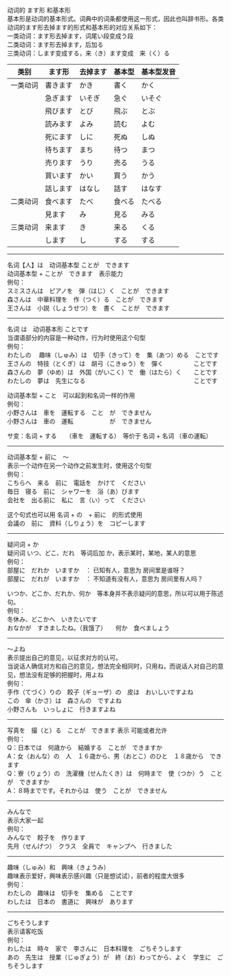 动词的 ます形 和基本形  
基本形是动词的基本形式。词典中的词条都使用这一形式，因此也叫辞书形。各类动词的ます形去掉ます的形式和基本形的对应关系如下：  
一类动词：ます形去掉ます，词尾い段变成う段  
二类动词：ます形去掉ます，后加る  
三类动词：します变成する，来（き）ます变成　来（く）る  

|类别|ます形|去掉ます|基本型|基本型发音|
|-|-|-|-|-|
|一类动词|書きます|かき|書く|かく|
||急ぎます|いそぎ|急ぐ|いそぐ|
||飛びます|とび|飛ぶ|とぶ|
||読みます|よみ|読む|よむ|
||死にます|しに|死ぬ|しぬ|
||待ちます|まち|待つ|まつ|
||売ります|うり|売る|うる|
||買います|かい|買う|かう|
||話します|はなし|話す|はなす|
|二类动词|食べます|たべ|食べる|たべる|
||見ます|み|見る|みる|
|三类动词|来ます|き|来る|くる|
||します|し|する|する|

------
名词【人】は　动词基本型 ことが　できます  
动词基本型 + ことが　できます　表示能力  
例句：  
スミスさんは　ピアノを　弾（はじ）く　ことが　できます  
森さんは　中華料理を　作（つく）る　ことが　できます  
王さんは　小説（しょうせつ）を　書く　ことが　できます  

-------
名词 は　动词基本形 ことです  
当谓语部分的内容是一种动作，行为时使用这个句型  
例句：  
わたしの　  趣味（しゅみ）は　切手（きって）を　集（あつ）める　ことです  
王さんの　特技（とくぎ）は　胡弓（こきゅう）を　彈く　　　　　ことです  
森さんの　夢（ゆめ）は　外国（がいこく）で　働（はたら）く　　ことです  
わたしの　夢は　先生になる　　　　　　　　　　　　　　　　　　ことです  

动词基本型 + こと　可以起到和名词一样的作用  
例句：  
小野さんは　車を　運転する　こと　が　できません  
小野さんは　車の　運転　　　　　　が　できません  

サ变：名词 + する　　（車を　運転する）　等价于  名词 + 名词  （車の運転）

-------
动词基本型 + 前に　～  
表示一个动作在另一个动作之前发生时，使用这个句型  
例句：  
こちらへ　来る　前に　電話を　かけて　ください  
毎日　寝る　前に　シャワーを　浴（あ）びます  
会社を　出る前に　私に　言（い）って　ください  

这个句式也可以用 名词 + の　+ 前に　的形式使用  
会議の　前に　資料（しりょう）を　コピーします  

------
疑问词 + か  
疑问词 いつ、どこ、だれ　等词后加 か，表示某时，某地，某人的意思  
例句：  
部屋に　だれか　いますか　：  已知有人，意思为 房间里是谁呀？  
部屋に　だれが　いますか　：  不知道有没有人，意思为 房间里有人吗？  

いつか、どこか、だれか、何か　等本身并不表示疑问的意思，所以可以用于陈述句。  
例句：  
冬休み、どこかへ　いきたいです  
おなかが　すきましたね。（我饿了）　　何か　食べましょう  

------
～よね  
表示提出自己的意见，以征求对方的认可。  
当说话人确信对方和自己的意见，想法完全相同时，只用ね，而说话人对自己的意见，想法没有足够的把握时，用よね  
例句：  
手作（てづく）りの　餃子（ギョーザ）の　皮は　おいしいですよね  
この　傘（かさ）は　森さんの　ですよね  
小野さんも　いっしょに　行きますよね  

------
写真を　撮（と）る　ことが　できます   表示 可能或者允许  
例句：  
Q：日本では　何歳から　結婚する　ことが　できますか  
A：女（おんな）の　人　１６歳から、男（おとこ）のひと　１８歳から　できます   
Q：寮（りょう）の　洗濯機（せんたくき）は　何時まで　使（つか）う　ことが　できますか  
A：８時までです。それからは　使う　ことが　できません  

------
みんなで  
表示大家一起  
例句：  
みんなで　餃子を　作ります  
先月（せんげつ）　クラス　全員で　キャンプへ　行きました  

------
趣味（しゅみ）和　興味（きょうみ）  
趣味表示爱好，興味表示感兴趣（只是想试试），前者的程度大很多  
例句：  
わたしの　趣味は　切手を　集める　ことです  
わしたは　日本の　書道に　興味が　あります  

------
ごちそうします  
表示请客吃饭  
例句：  
わしたは　時々　家で　李さんに　日本料理を　ごちそうします  
あの　先生は　授業（じゅぎょう）が　終（お）わってから、よく　学生に　ごちそうします  



